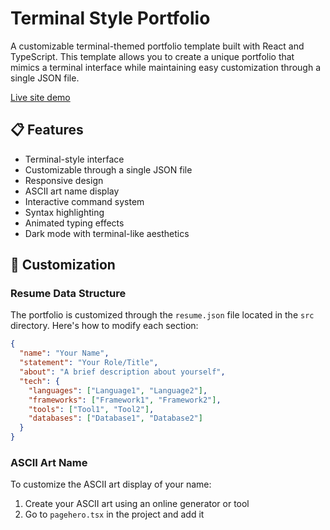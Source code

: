 # Terminal Style Portfolio

A customizable terminal-themed portfolio template built with React and TypeScript. This template allows you to create a unique portfolio that mimics a terminal interface while maintaining easy customization through a single JSON file.

[Live site demo](https://nouri-devv-terminal-style-portfolio.netlify.app/)

## 📋 Features

- Terminal-style interface
- Customizable through a single JSON file
- Responsive design
- ASCII art name display
- Interactive command system
- Syntax highlighting
- Animated typing effects
- Dark mode with terminal-like aesthetics

## 📝 Customization

### Resume Data Structure

The portfolio is customized through the `resume.json` file located in the `src` directory. Here's how to modify each section:

```json
{
  "name": "Your Name",
  "statement": "Your Role/Title",
  "about": "A brief description about yourself",
  "tech": {
    "languages": ["Language1", "Language2"],
    "frameworks": ["Framework1", "Framework2"],
    "tools": ["Tool1", "Tool2"],
    "databases": ["Database1", "Database2"]
  }
}
```

### ASCII Art Name

To customize the ASCII art display of your name:

1. Create your ASCII art using an online generator or tool
2. Go to `pagehero.tsx` in the project and add it
